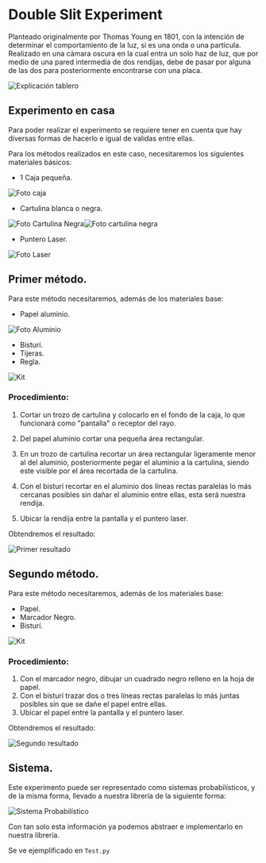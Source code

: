 # __Double Slit Experiment__

Planteado originalmente por Thomas Young en 1801, con la intención de determinar el comportamiento de la luz, si es una onda o una partícula.
Realizado en una cámara oscura en la cual entra un solo haz de luz, que por medio de una pared intermedia de dos rendijas, debe de pasar por alguna de las dos para posteriormente encontrarse con una placa.

![Explicación tablero]()

## Experimento en casa

Para poder realizar el experimento se requiere tener en cuenta que hay diversas formas de hacerlo e igual de validas entre ellas.

Para los métodos realizados en este caso, necesitaremos los siguientes materiales básicos:

 - 1 Caja pequeña.

 ![Foto caja](https://i.pinimg.com/474x/bb/ab/fc/bbabfce59408012553461101ef6a8d47.jpg)
 
 - Cartulina blanca o negra.

 ![Foto Cartulina Negra](https://i.pinimg.com/474x/bb/ab/fc/bbabfce59408012553461101ef6a8d47.jpg)![Foto cartulina negra](https://i.pinimg.com/474x/bb/ab/fc/bbabfce59408012553461101ef6a8d47.jpg)

 - Puntero Laser.

 ![Foto Laser](https://i.pinimg.com/474x/bb/ab/fc/bbabfce59408012553461101ef6a8d47.jpg)

## Primer método.

Para este método necesitaremos, además de los materiales base:

 - Papel aluminio.

 ![Foto Aluminio](https://i.pinimg.com/474x/bb/ab/fc/bbabfce59408012553461101ef6a8d47.jpg)

 - Bisturí.
 - Tijeras.
 - Regla.

 ![Kit](https://i.pinimg.com/474x/bb/ab/fc/bbabfce59408012553461101ef6a8d47.jpg)

### Procedimiento:

1. Cortar un trozo de cartulina y colocarlo en el fondo de la caja, lo que funcionará como "pantalla" o receptor del rayo.

2. Del papel aluminio cortar una pequeña área rectangular.

3. En un trozo de cartulina recortar un área rectangular ligeramente menor al del aluminio, posteriormente pegar el aluminio a la cartulina, siendo este visible por el área recortada de la cartulina.

4. Con el bisturí recortar en el aluminio dos líneas rectas paralelas lo más cercanas posibles sin dañar el aluminio entre ellas, esta será nuestra rendija.

5. Ubicar la rendija entre la pantalla y el puntero laser.

Obtendremos el resultado:

![Primer resultado](https://i.pinimg.com/474x/bb/ab/fc/bbabfce59408012553461101ef6a8d47.jpg)

## Segundo método.

Para este método necesitaremos, además de los materiales base:

 - Papel.
 - Marcador Negro.
 - Bisturí.

 ![Kit](https://i.pinimg.com/474x/bb/ab/fc/bbabfce59408012553461101ef6a8d47.jpg)

### Procedimiento:

1. Con el marcador negro, dibujar un cuadrado negro relleno en la hoja de papel.
2. Con el bisturí trazar dos o tres líneas rectas paralelas lo más juntas posibles sin que se dañe el papel entre ellas.
3. Ubicar el papel entre la pantalla y el puntero laser.

Obtendremos el resultado:

![Segundo resultado](https://i.pinimg.com/474x/bb/ab/fc/bbabfce59408012553461101ef6a8d47.jpg)

## Sistema.

Este experimento puede ser representado como sistemas probabilísticos, y de la misma forma, llevado a nuestra librería de la siguiente forma:

![Sistema Probabilístico]()

Con tan solo esta información ya podemos abstraer e implementarlo en nuestra librería.

Se ve ejemplificado en ```Test.py```